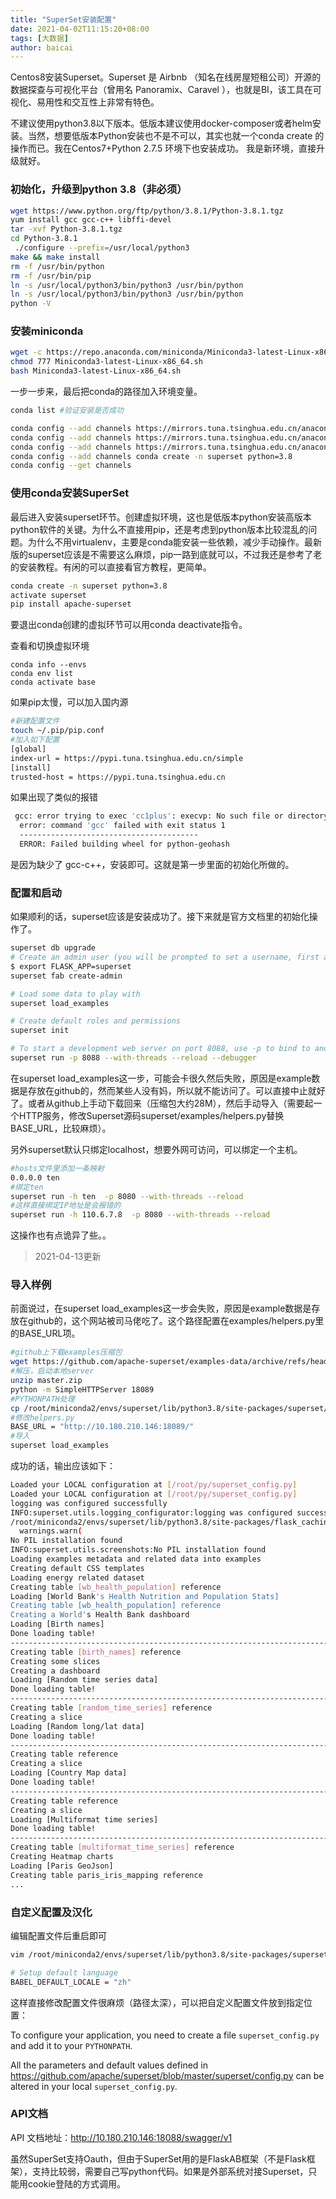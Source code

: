 ```yaml
---
title: "SuperSet安装配置"
date: 2021-04-02T11:15:20+08:00
tags: [大数据]
author: baicai
---
```

Centos8安装Superset。Superset 是 Airbnb （知名在线房屋短租公司）开源的数据探查与可视化平台（曾用名 Panoramix、Caravel ），也就是BI，该工具在可视化、易用性和交互性上非常有特色。

不建议使用python3.8以下版本。低版本建议使用docker-composer或者helm安装。当然，想要低版本Python安装也不是不可以，其实也就一个conda create 的操作而已。我在Centos7+Python 2.7.5 环境下也安装成功。
我是新环境，直接升级就好。

### 初始化，升级到python 3.8（非必须）
```bash
wget https://www.python.org/ftp/python/3.8.1/Python-3.8.1.tgz
yum install gcc gcc-c++ libffi-devel
tar -xvf Python-3.8.1.tgz
cd Python-3.8.1
 ./configure --prefix=/usr/local/python3
make && make install
rm -f /usr/bin/python
rm -f /usr/bin/pip
ln -s /usr/local/python3/bin/python3 /usr/bin/python
ln -s /usr/local/python3/bin/python3 /usr/bin/python
python -V
```
### 安装miniconda

```bash
wget -c https://repo.anaconda.com/miniconda/Miniconda3-latest-Linux-x86_64.sh
chmod 777 Miniconda3-latest-Linux-x86_64.sh
bash Miniconda3-latest-Linux-x86_64.sh
```
一步一步来，最后把conda的路径加入环境变量。

```bash
conda list #验证安装是否成功

conda config --add channels https://mirrors.tuna.tsinghua.edu.cn/anaconda/pkgs/free/
conda config --add channels https://mirrors.tuna.tsinghua.edu.cn/anaconda/pkgs/main/
conda config --add channels https://mirrors.tuna.tsinghua.edu.cn/anaconda/cloud/conda-forge/
conda config --add channels conda create -n superset python=3.8
conda config --get channels
```

### 使用conda安装SuperSet
最后进入安装superset环节。创建虚拟环境，这也是低版本python安装高版本python软件的关键。为什么不直接用pip，还是考虑到python版本比较混乱的问题。为什么不用virtualenv，主要是conda能安装一些依赖，减少手动操作。最新版的superset应该是不需要这么麻烦，pip一路到底就可以，不过我还是参考了老的安装教程。有闲的可以直接看官方教程，更简单。

```bash
conda create -n superset python=3.8
activate superset
pip install apache-superset
```
要退出conda创建的虚拟环节可以用conda deactivate指令。

查看和切换虚拟环境
```
conda info --envs
conda env list
conda activate base
```
如果pip太慢，可以加入国内源
```bash
#新建配置文件
touch ~/.pip/pip.conf
#加入如下配置
[global]
index-url = https://pypi.tuna.tsinghua.edu.cn/simple
[install]
trusted-host = https://pypi.tuna.tsinghua.edu.cn

```
如果出现了类似的报错 
```bash
 gcc: error trying to exec 'cc1plus': execvp: No such file or directory
  error: command 'gcc' failed with exit status 1
  ----------------------------------------
  ERROR: Failed building wheel for python-geohash

```
是因为缺少了 gcc-c++，安装即可。这就是第一步里面的初始化所做的。
### 配置和启动
如果顺利的话，superset应该是安装成功了。接下来就是官方文档里的初始化操作了。

```bash
superset db upgrade
# Create an admin user (you will be prompted to set a username, first and last name before setting a password)
$ export FLASK_APP=superset
superset fab create-admin

# Load some data to play with
superset load_examples

# Create default roles and permissions
superset init

# To start a development web server on port 8088, use -p to bind to another port
superset run -p 8088 --with-threads --reload --debugger
```
在superset load_examples这一步，可能会卡很久然后失败，原因是example数据是存放在github的，然而某些人没有妈，所以就不能访问了。可以直接中止就好了。或者从github上手动下载回来（压缩包大约28M），然后手动导入（需要起一个HTTP服务，修改Superset源码superset/examples/helpers.py替换BASE_URL，比较麻烦）。

另外superset默认只绑定localhost，想要外网可访问，可以绑定一个主机。

```bash
#hosts文件里添加一条映射
0.0.0.0 ten
#绑定ten
superset run -h ten  -p 8080 --with-threads --reload
#这样直接绑定IP地址是会报错的
superset run -h 110.6.7.8  -p 8080 --with-threads --reload
```
这操作也有点诡异了些。。

> 2021-04-13更新

### 导入样例

前面说过，在superset load_examples这一步会失败，原因是example数据是存放在github的，这个网站被司马佬吃了。这个路径配置在examples/helpers.py里的BASE_URL项。

```bash
#github上下载examples压缩包
wget https://github.com/apache-superset/examples-data/archive/refs/heads/master.zip
#解压，启动本地server
unzip master.zip
python -m SimpleHTTPServer 18089
#PYTHONPATH处理
cp /root/miniconda2/envs/superset/lib/python3.8/site-packages/superset/examples/ /root/py/examples
#修改helpers.py
BASE_URL = "http://10.180.210.146:18089/"
#导入
superset load_examples
```

成功的话，输出应该如下：

```bash
Loaded your LOCAL configuration at [/root/py/superset_config.py]
Loaded your LOCAL configuration at [/root/py/superset_config.py]
logging was configured successfully
INFO:superset.utils.logging_configurator:logging was configured successfully
/root/miniconda2/envs/superset/lib/python3.8/site-packages/flask_caching/__init__.py:201: UserWarning: Flask-Caching: CACHE_TYPE is set to null, caching is effectively disabled.
  warnings.warn(
No PIL installation found
INFO:superset.utils.screenshots:No PIL installation found
Loading examples metadata and related data into examples
Creating default CSS templates
Loading energy related dataset
Creating table [wb_health_population] reference
Loading [World Bank's Health Nutrition and Population Stats]
Creating table [wb_health_population] reference
Creating a World's Health Bank dashboard
Loading [Birth names]
Done loading table!
--------------------------------------------------------------------------------
Creating table [birth_names] reference
Creating some slices
Creating a dashboard
Loading [Random time series data]
Done loading table!
--------------------------------------------------------------------------------
Creating table [random_time_series] reference
Creating a slice
Loading [Random long/lat data]
Done loading table!
--------------------------------------------------------------------------------
Creating table reference
Creating a slice
Loading [Country Map data]
Done loading table!
--------------------------------------------------------------------------------
Creating table reference
Creating a slice
Loading [Multiformat time series]
Done loading table!
--------------------------------------------------------------------------------
Creating table [multiformat_time_series] reference
Creating Heatmap charts
Loading [Paris GeoJson]
Creating table paris_iris_mapping reference
...
```

### 自定义配置及汉化

编辑配置文件后重启即可

```bash
vim /root/miniconda2/envs/superset/lib/python3.8/site-packages/superset/config.py

# Setup default language
BABEL_DEFAULT_LOCALE = "zh"
```

这样直接修改配置文件很麻烦（路径太深），可以把自定义配置文件放到指定位置：

To configure your application, you need to create a file `superset_config.py` and add it to your `PYTHONPATH`. 

All the parameters and default values defined in https://github.com/apache/superset/blob/master/superset/config.py can be altered in your local `superset_config.py`. 



### API文档

API 文档地址：http://10.180.210.146:18088/swagger/v1

虽然SuperSet支持Oauth，但由于SuperSet用的是FlaskAB框架（不是Flask框架），支持比较弱，需要自己写python代码。如果是外部系统对接Superset，只能用cookie登陆的方式调用。

